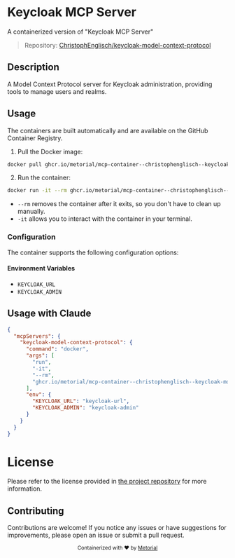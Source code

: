 
# Keycloak MCP Server

A containerized version of "Keycloak MCP Server"

> Repository: [ChristophEnglisch/keycloak-model-context-protocol](https://github.com/ChristophEnglisch/keycloak-model-context-protocol)

## Description

A Model Context Protocol server for Keycloak administration, providing tools to manage users and realms.


## Usage

The containers are built automatically and are available on the GitHub Container Registry.

1. Pull the Docker image:

```bash
docker pull ghcr.io/metorial/mcp-container--christophenglisch--keycloak-model-context-protocol--keycloak-model-context-protocol
```

2. Run the container:

```bash
docker run -it --rm ghcr.io/metorial/mcp-container--christophenglisch--keycloak-model-context-protocol--keycloak-model-context-protocol 
```

- `--rm` removes the container after it exits, so you don't have to clean up manually.
- `-it` allows you to interact with the container in your terminal.


### Configuration

The container supports the following configuration options:




#### Environment Variables

- `KEYCLOAK_URL`
- `KEYCLOAK_ADMIN`




## Usage with Claude

```json
{
  "mcpServers": {
    "keycloak-model-context-protocol": {
      "command": "docker",
      "args": [
        "run",
        "-it",
        "--rm",
        "ghcr.io/metorial/mcp-container--christophenglisch--keycloak-model-context-protocol--keycloak-model-context-protocol"
      ],
      "env": {
        "KEYCLOAK_URL": "keycloak-url",
        "KEYCLOAK_ADMIN": "keycloak-admin"
      }
    }
  }
}
```

# License

Please refer to the license provided in [the project repository](https://github.com/ChristophEnglisch/keycloak-model-context-protocol) for more information.

## Contributing

Contributions are welcome! If you notice any issues or have suggestions for improvements, please open an issue or submit a pull request.

<div align="center">
  <sub>Containerized with ❤️ by <a href="https://metorial.com">Metorial</a></sub>
</div>
  